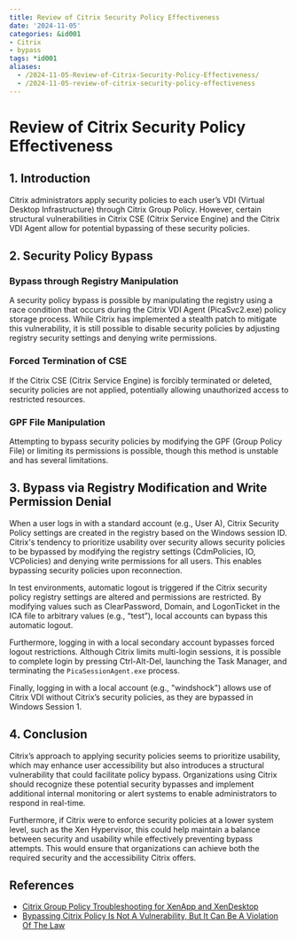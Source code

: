 ```yaml
---
title: Review of Citrix Security Policy Effectiveness
date: '2024-11-05'
categories: &id001
- Citrix
- bypass
tags: *id001
aliases:
  - /2024-11-05-Review-of-Citrix-Security-Policy-Effectiveness/
  - /2024-11-05-review-of-citrix-security-policy-effectiveness
---
```


# Review of Citrix Security Policy Effectiveness

## 1. Introduction
Citrix administrators apply security policies to each user’s VDI (Virtual Desktop Infrastructure) through Citrix Group Policy. However, certain structural vulnerabilities in Citrix CSE (Citrix Service Engine) and the Citrix VDI Agent allow for potential bypassing of these security policies.

## 2. Security Policy Bypass

### Bypass through Registry Manipulation
A security policy bypass is possible by manipulating the registry using a race condition that occurs during the Citrix VDI Agent (PicaSvc2.exe) policy storage process. While Citrix has implemented a stealth patch to mitigate this vulnerability, it is still possible to disable security policies by adjusting registry security settings and denying write permissions.

### Forced Termination of CSE
If the Citrix CSE (Citrix Service Engine) is forcibly terminated or deleted, security policies are not applied, potentially allowing unauthorized access to restricted resources.

### GPF File Manipulation
Attempting to bypass security policies by modifying the GPF (Group Policy File) or limiting its permissions is possible, though this method is unstable and has several limitations.

## 3. Bypass via Registry Modification and Write Permission Denial
When a user logs in with a standard account (e.g., User A), Citrix Security Policy settings are created in the registry based on the Windows session ID. Citrix's tendency to prioritize usability over security allows security policies to be bypassed by modifying the registry settings (CdmPolicies, IO, VCPolicies) and denying write permissions for all users. This enables bypassing security policies upon reconnection.

In test environments, automatic logout is triggered if the Citrix security policy registry settings are altered and permissions are restricted. By modifying values such as ClearPassword, Domain, and LogonTicket in the ICA file to arbitrary values (e.g., “test”), local accounts can bypass this automatic logout.

Furthermore, logging in with a local secondary account bypasses forced logout restrictions. Although Citrix limits multi-login sessions, it is possible to complete login by pressing Ctrl-Alt-Del, launching the Task Manager, and terminating the `PicaSessionAgent.exe` process.

Finally, logging in with a local account (e.g., "windshock") allows use of Citrix VDI without Citrix’s security policies, as they are bypassed in Windows Session 1.

## 4. Conclusion
Citrix’s approach to applying security policies seems to prioritize usability, which may enhance user accessibility but also introduces a structural vulnerability that could facilitate policy bypass. Organizations using Citrix should recognize these potential security bypasses and implement additional internal monitoring or alert systems to enable administrators to respond in real-time.

Furthermore, if Citrix were to enforce security policies at a lower system level, such as the Xen Hypervisor, this could help maintain a balance between security and usability while effectively preventing bypass attempts. This would ensure that organizations can achieve both the required security and the accessibility Citrix offers.

## References
- [Citrix Group Policy Troubleshooting for XenApp and XenDesktop](https://www.slideshare.net/slideshow/citrix-group-policy-troubleshooting-for-xenapp-and-xendesktop/41412077)
- [Bypassing Citrix Policy Is Not A Vulnerability, But It Can Be A Violation Of The Law](/en/post/2023-04-27-bypassing-citrix-policy-is-not-a-vulnerability-but-it-can-be-a-violation-of-the-law/)
<!--stackedit_data:
eyJoaXN0b3J5IjpbLTQ2ODY5NzkwNywtMTkwMTE4OTY3MV19
-->
